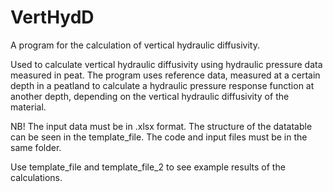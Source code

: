 # VertHydD
A program for the calculation of vertical hydraulic diffusivity.

Used to calculate vertical hydraulic diffusivity using hydraulic pressure data measured in peat. The program uses reference data, measured at a certain depth in a peatland to calculate a hydraulic pressure response function at another depth, depending on the vertical hydraulic diffusivity of the material. 

NB! The input data must be in .xlsx format. The structure of the datatable can be seen in the template_file. The code and input files must be in the same folder.

Use template_file and template_file_2 to see example results of the calculations. 
